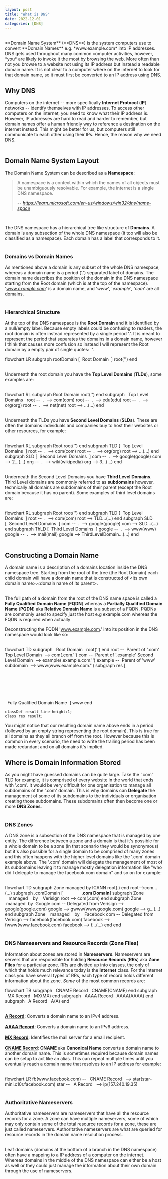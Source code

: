 ```yaml
---
layout: post
title: "What is DNS"
date: 2022-12-01
categories: [DNS]
---
```


<br> 
**Domain Name System** (**DNS**) is the system computers use to convert **Domain 
Names** e.g. *www.example.com* into IP addresses. DNS gets used throughout many 
common computer activities, however, *you* are likely to invoke it the most by 
browsing the web. More often than not you browse to a website not using its IP 
address but instead a readable domain name. It is not clear to a computer where 
on the internet to look for that domain name, so it must first be converted to 
an IP address using DNS.  
<br> 

## Why DNS
Computers on the internet -- more specifically **Internet Protocol** (**IP**) 
networks -- identify themselves with IP addresses. To access other computers on 
the internet, you need to know what their IP address is. However, IP addresses 
are hard to read and harder to remember, but domain names offer a human friendly 
way to reference a destination on the internet instead. This might be better for 
us, but computers still communicate to each other using their IPs. Hence, the 
reason why we need DNS.  
<br> 

## Domain Name System Layout 
The Domain Name System can be described as a **Namespace**:   
> A namespace is a context within which the names of all objects must be 
unambiguously resolvable. For example, the internet is a single DNS namespace.   
>  
> -- <cite>https://learn.microsoft.com/en-us/windows/win32/dns/name-space</cite>     
<br>   

The DNS namespace has a hierarchical tree like structure of **Domains**. A 
domain is any subsection of the whole DNS namespace (it too will also be 
classified as a namespace). Each domain has a label that corresponds to it.   
<br>   

### Domains vs Domain Names
As mentioned above a domain is any subset of the whole DNS namespace, whereas a
domain name is a period ('.') separated label of domains. The domain name 
describes the position of the domain in the DNS namespace starting from the Root
domain (which is at the top of the namespace). '*www.example.com*' is a domain 
name, and '*www*', '*example*', '*com*' are all domains.  
<br>   

### Hierarchical Structure
At the top of the DNS namespace is the **Root Domain** and it is identified by a 
null/empty label. Because empty labels could be confusing to readers, the root 
domain is often instead represented by a single period '.'. It is meant to 
represent the period that separates the domains in a domain name, however I 
think that causes more confusion so instead I will represent the Root domain by 
a empty pair of single quotes: ''. 
<br> 
<div class="mermaid">
flowchart LR
    subgraph rootDomain [&nbsp&nbspRoot Domain&nbsp&nbsp]
        root('')
    end
</div>
<br> 

Underneath the root domain you have the **Top Level Domains** (**TLDs**), 
some examples are:    
<br> 

<div class="mermaid"> 
flowchart RL
    subgraph Root Domain
        root('')
    end
    subgraph &nbsp&nbspTop Level Domains&nbsp&nbsp
        root -- &nbsp.&nbsp --> com(com)
        root -- &nbsp.&nbsp --> edu(edu)
        root -- &nbsp.&nbsp --> org(org)
        root -- &nbsp.&nbsp --> net(net)
        root --> ...(...)
    end
</div>   
<br> 

Underneath the TLDs you have **Second Level Domains** (**SLDs**). These are
often the domains individuals and companies buy to host their websites or other
resources, for example:    
<br> 

<div class="mermaid">
flowchart RL
    subgraph Root
        root('')
    end
    subgraph TLD [&nbsp&nbspTop Level Domains&nbsp&nbsp]
        root -- &nbsp.&nbsp --> com(com)
        root -- &nbsp.&nbsp --> org(org)
        root --> ...(...)
    end
    subgraph SLD [&nbsp&nbspSecond Level Domains&nbsp&nbsp]
        com -- &nbsp.&nbsp --> google(google)
        com --> 2...(...)
        org -- &nbsp.&nbsp --> wiki(wikipedia)
        org --> 3...(...)
    end 
</div>     
<br> 

Underneath the Second Level Domains you have **Third Level Domains**. Third 
Level domains are commonly referred to as **subdomains** however, technically 
all domains are subdomains of their parent (except the Root domain because it
has no parent). Some examples of third level 
domains are:    
<br> 

<div class="mermaid">
flowchart RL
    subgraph Root
        root('')
    end
    subgraph TLD [&nbsp&nbspTop Level Domains&nbsp&nbsp]
        root -- &nbsp.&nbsp --> com(com)
        root --> TLD...(...)
    end
    subgraph SLD [&nbsp&nbspSecond Level Domains&nbsp&nbsp]
        com -- &nbsp.&nbsp --> google(google)
        com --> SLD...(...)
    end 
    subgraph ThLD [&nbsp&nbspThird Level Domains&nbsp&nbsp]
        google -- &nbsp.&nbsp --> www(www)
        google -- &nbsp.&nbsp --> mail(mail)
        google --> ThirdLevelDomain...(...)
    end 
</div>     
<br> 

## Constructing a Domain Name
A domain name is a description of a domains location inside the DNS namespace 
tree. Starting from the root of the tree (the Root Domain) each child domain 
will have a domain name that is constructed of \<its own domain name\>.\<domain 
name of its parent\>.  
<br>   
  
The full path of a domain from the root of the DNS name space is called a 
**Fully Qualified Domain Name** (**FQDN**) whereas a **Partially Qualified 
Domain Name** (**PQDN**) aka **Relative Domain Name** is a subset of a FQDN. 
PQDNs are commonly used to specify just the host e.g example.com whereas the 
FQDN is required when actually 
<br>

Deconstructing the FQDN 'www.example.com.' into its position in the DNS 
namespace would look like so:      
<br> 
<div class="mermaid"> 
flowchart TD
    subgraph &nbsp&nbspRoot Domain&nbsp&nbsp
        root('')
    end
    root -- &nbspParent of '.com' Top Level Domain&nbsp --> com(.com.'')
    com -- &nbspParent of '.example' Second Level Domain&nbsp --> example(.example.com.'')
    example -- &nbspParent of 'www' subdomain&nbsp --> www(www.example.com.'')
    subgraph res [<br><br><br><br><br><br><br>&nbsp&nbspFully Qualified Domain Name&nbsp&nbsp]
        www
    end

    classDef result line-height:1;
    class res result;
</div>   
You might notice that our resulting domain name above ends in a period (followed
by an empty string representing the root domain). This is true for all domains 
as they all branch off from the root. However because this is common in every 
scenario, the need to write the trailing period has been made redundant and on 
all domains it's implied.  
<br> 

## Where is Domain Information Stored
As you might have guessed domains can be quite large. Take the '.com' TLD for 
example, it is comprised of every website in the world that ends with '.com'. It
would be very difficult for one organisation to manage all subdomains of the 
'.com' domain. This is why domains can **Delegate** the management of some of 
its subdomains to the individuals or organisation creating those subdomains. 
These subdomains often then become one or more **DNS Zones**.   
<br> 

### DNS Zones
A DNS zone is a subsection of the DNS namespace that is managed by one entity. 
The difference between a zone and a domain is that it's possible for a whole 
domain to be a zone (in that scenario they would be synonymous) but it's also 
possible for a single domain to be comprised of many zones and this often 
happens with the higher level domains like the '.com' domain example above. The 
'.com' domain will delegate the management of most of its subdomains leaving it 
to manage mostly delegation information like "who did I delegate to manage the 
facebook.com domain" and so on for example:    
<br> 

<div class="mermaid">
flowchart TD
    subgraph Zone managed by ICANN
        root(.)
    end
    root-->com...(...)
    subgraph .comDomain [<b>&nbsp&nbsp&nbsp&nbsp&nbsp&nbsp&nbsp&nbsp&nbsp&nbsp&nbsp&nbsp&nbsp&nbsp&nbsp&nbsp&nbsp&nbsp.com Domain</b>]
        subgraph Zone &nbsp&nbsp&nbspmanaged &nbsp&nbsp&nbspby &nbsp&nbsp&nbspVerisign
            root --> com(.com)
        end
        subgraph Zone &nbspmanaged &nbspby &nbspGoogle
            com --&nbspDelegated from Verisign&nbsp--> google(google.com)
            google --> gwww(www.google.com)
            google --> g...(...)
        end 
        subgraph Zone &nbsp&nbsp&nbspmanaged &nbsp&nbsp&nbspby &nbsp&nbsp&nbspFacebook 
            com --&nbspDelegated from Verisign&nbsp--> facebook(facebook.com)
            facebook --> fwww(www.facebook.com)
            facebook --> f...(...)
        end 
    end
</div>     
<br> 

### DNS Nameservers and Resource Records (Zone Files)
Information about zones are stored in **Nameservers**. Nameservers are servers
that are responsible for holding **Resource Records** (**RRs**) aka **Zone 
Files** for a particular zone. RRs are divided up into classes, the only of 
which that holds much relevance today is the **Internet** class. For the 
internet class you have several types of RRs, each type of record holds 
different information about the zone. *Some* of the most common records are:   
<div class="mermaid">
flowchart TB
    subgraph &nbsp&nbspCNAME Record&nbsp&nbsp
        CNAME(CNAME)
    end
    subgraph &nbsp&nbspMX Record&nbsp&nbsp
        MX(MX)
    end
    subgraph &nbsp&nbspAAAA Record&nbsp&nbsp
        AAAA(AAAA)
    end
    subgraph &nbsp&nbspA Record&nbsp&nbsp
        A(A)
    end
</div>     
<br> 

**<u>A Record</u>**: Converts a domain name to an IPv4 address.  
<br> 
**<u>AAAA Record</u>**: Converts a domain name to an IPv6 address.  
<br> 
**<u>MX Record</u>**: Identifies the mail server for a email recipient.    
<br> 
**<u>CNAME Record</u>**: **CNAME** aka **Canonical Name** converts a domain name 
to another domain name. This is sometimes required because domain names can be
setup to act like an alias. This can repeat multiple times until you eventually
reach a domain name that resolves to an IP address for example:    
<br> 

<div class="mermaid">
flowchart LR
    fb(www.facebook.com) -- &nbsp&nbspCNAME Record&nbsp&nbsp --> star(star-mini.c10r.facebook.com)  
    star -- &nbsp&nbspA Record&nbsp&nbsp --> ip(157.240.19.35)
</div>      
<br> 

### Authoritative Nameservers
Authoritative nameservers are nameservers that have all the resource records for 
a zone. A zone can have multiple nameservers, some of which may only contain 
some of the total resource records for a zone, these are just called 
nameservers. Authoritative nameservers are what are queried for resource records 
in the domain name resolution process.   
<br> 

Leaf domains (domains at the bottom of a branch in the DNS namespace) often have 
a mapping to a IP address of a computer on the internet. Whereas domains in the 
middle of the DNS namespace can either be a host as well or they could just 
manage the information about their own domain through the use of nameservers.   
<br>   

